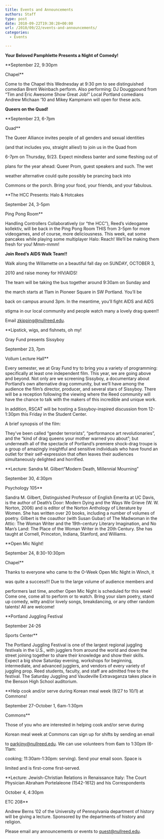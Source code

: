 ```yaml
---
title: Events and Announcements
authors: Staff
type: post
date: 2010-09-22T19:30:28+00:00
url: /2010/09/22/events-and-announcements/
categories:
  - Events

---
```

**Your Beloved Pamphlette Presents a Night of Comedy!**
  
**September 22, 9:30pm
  
Chapel**

Come to the Chapel this Wednesday at 9:30 pm to see distinguished comedian Brent Weinbach perform. Also performing: DJ Douggpound from “Tim and Eric Awesome Show Great Job!” Local Portland comedians Andrew Michaan ‘10 and Mikey Kampmann will open for these acts.

**Queers on the Quad!**
  
**September 23, 6-7pm
  
Quad**

The Queer Alliance invites people of all genders and sexual identities
  
(and that includes you, straight allies!) to join us in the Quad from
  
6-7pm on Thursday, 9/23. Expect mindless banter and some fleshing out of
  
plans for the year ahead: Queer Prom, guest speakers and such. The wet
  
weather alternative could quite possibly be prancing back into
  
Commons or the porch. Bring your food, your friends, and your fabulous.

**The HCC Presents: Halo & Hotcakes
  
September 24, 3-5pm
  
Ping Pong Room**

Handling Controllers Collaboratively (or “the HCC”), Reed’s videogame kollektiv, will be back in the Ping Pong Room THIS from 3-5pm for more videogames, and of course, more deliciousness. This week, eat some pancakes while playing some multiplayer Halo: Reach! We’ll be making them fresh for you! Mmm-mmm!

**Join Reed’s AIDS Walk Team!!**

Walk along the Willamette on a beautiful fall day on SUNDAY, OCTOBER 3,
  
2010 and raise money for HIV/AIDS!

The team will be taking the bus together around 9:30am on Sunday and
  
the march starts at 11am in Pioneer Square in SW Portland. You’ll be
  
back on campus around 3pm. In the meantime, you’ll fight AIDS and AIDS
  
stigma in our local community and people watch many a lovely drag queen!!

Email [&#x7a;&#x6b;&#x69;&#x70;&#x70;&#x69;&#x6e;&#x67;&#x40;<span class="oe_displaynone">null</span>&#x72;&#x65;&#x65;&#x64;&#x2e;&#x65;&#x64;&#x75;][1].

**Lipstick, wigs, and fishnets, oh my!
  
Gray Fund presents Sissyboy
  
September 23, 7pm
  
Vollum Lecture Hall**

Every semester, we at Gray Fund try to bring you a variety of programming: specifically at least one independent film. This year, we are going above and beyond. Not only are we screening Sissyboy, a documentary about Portland’s own alternative drag community, but we’ll have among the audience the film’s director, producer, and several stars of Sissyboy. There will be a reception following the viewing where the Reed community will have the chance to talk with the makers of this incredible and unique work.

In addition, RSCAT will be hosting a Sissyboy-inspired discussion from 12-1:30pm this Friday in the Student Center.

A brief synopsis of the film:

They’ve been called “gender terrorists”, “performance art revolutionaries”, and the “kind of drag queens your mother warned you about”; but underneath all of the spectacle of Portland’s premiere shock-drag troupe is a group of amazingly insightful and sensitive individuals who have found an outlet for their self-expression that often leaves their audiences simultaneously delighted and horrified.

**Lecture: Sandra M. Gilbert”Modern Death, Millennial Mourning”
  
September 30, 4:30pm
  
Psychology 105**

Sandra M. Gilbert, Distinguished Professor of English Emerita at UC Davis, is the author of Death’s Door: Modern Dying and the Ways We Grieve (W. W. Norton, 2006) and is editor of the Norton Anthology of Literature by Women. She has written over 20 books, including a number of volumes of poetry. Gilbert is the coauthor (with Susan Gubar) of The Madwoman in the Attic: The Woman Writer and the 19th-century Literary Imagination, and No Man’s Land: The Place of the Woman Writer in the 20th Century. She has taught at Cornell, Princeton, Indiana, Stanford, and Williams.

**Open Mic Night!
  
September 24, 8:30-10:30pm
  
Chapel**

Thanks to everyone who came to the O-Week Open Mic Night in Winch, it
  
was quite a success!!! Due to the large volume of audience members and
  
performers last time, another Open Mic Night is scheduled for this week! Come one, come all to perform or to watch. Bring your slam poetry, stand up comedy, witty and/or lovely songs, breakdancing, or any other random talents! All are welcome!

**Portland Juggling Festival
  
September 24-26
  
Sports Center**

The Portland Juggling Festival is one of the largest regional juggling festivals in the U.S., with jugglers from around the world and down the street joining together to share their knowledge and show their skills. Expect a big show Saturday evening, workshops for beginning, intermediate, and advanced jugglers, and vendors of every variety of juggling prop. Reed students, faculty, and staff are admitted free to the festival. The Saturday Juggling and Vaudeville Extravaganza takes place in the Benson High School auditorium.

**Help cook and/or serve during Korean meal week (9/27 to 10/1) at Commons!
  
September 27-October 1, 6am-1:30pm
  
Commons**

Those of you who are interested in helping cook and/or serve during
  
Korean meal week at Commons can sign up for shifts by sending an email
  
to [&#x70;&#x61;&#x72;&#x6b;&#x6a;&#x69;&#x6e;&#x79;&#x40;<span class="oe_displaynone">null</span>&#x72;&#x65;&#x65;&#x64;&#x2e;&#x65;&#x64;&#x75;][2]. We can use volunteers from 6am to 1:30pm (6-11am:
  
cooking; 11:30am-1:30pm: serving). Send your email soon. Space is
  
limited and is first-come first-served.

**Lecture: Jewish-Christian Relations in Renaissance Italy: The Court Physician Abraham Portelaleone (1542-1612) and his Correspondents
  
October 4, 4:30pm
  
ETC 208**

Andrew Berns ’02 of the University of Pennsylvania department of history will be giving a lecture. Sponsored by the departments of history and religion.

Please email any announcements or events to [&#x71;&#x75;&#x65;&#x73;&#x74;&#x40;<span class="oe_displaynone">null</span>&#x72;&#x65;&#x65;&#x64;&#x2e;&#x65;&#x64;&#x75;][3].

 [1]: mailto:&#x7a;&#x6b;&#x69;&#x70;&#x70;&#x69;&#x6e;&#x67;&#x40;&#x72;&#x65;&#x65;&#x64;&#x2e;&#x65;&#x64;&#x75;
 [2]: mailto:&#x70;&#x61;&#x72;&#x6b;&#x6a;&#x69;&#x6e;&#x79;&#x40;&#x72;&#x65;&#x65;&#x64;&#x2e;&#x65;&#x64;&#x75;
 [3]: mailto:&#x71;&#x75;&#x65;&#x73;&#x74;&#x40;&#x72;&#x65;&#x65;&#x64;&#x2e;&#x65;&#x64;&#x75;